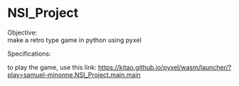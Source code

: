 # NSI_Project

Objective:</br>
make a retro type game in python using pyxel

Specifications:


to play the game, use this link: https://kitao.github.io/pyxel/wasm/launcher/?play=samuel-minonne.NSI_Project.main.main 
